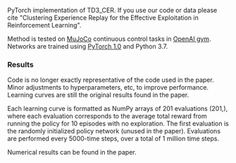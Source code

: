 
PyTorch implementation of TD3_CER. If you use our code or data please cite "Clustering Experience Replay for the Effective Exploitation in Reinforcement Learning".

Method is tested on [MuJoCo](http://www.mujoco.org/) continuous control tasks in [OpenAI gym](https://github.com/openai/gym). 
Networks are trained using [PyTorch 1.0](https://github.com/pytorch/pytorch) and Python 3.7. 

### Results
Code is no longer exactly representative of the code used in the paper. Minor adjustments to hyperparameters, etc, to improve performance. Learning curves are still the original results found in the paper.

Each learning curve is formatted as NumPy arrays of 201 evaluations (201,), where each evaluation corresponds to the average total reward from running the policy for 10 episodes with no exploration. The first evaluation is the randomly initialized policy network (unused in the paper). Evaluations are performed every 5000-time steps, over a total of 1 million time steps. 

Numerical results can be found in the paper.

